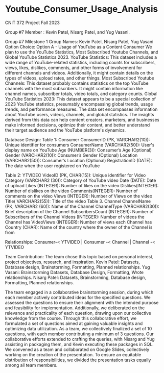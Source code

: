 # Youtube_Consumer_Usage_Analysis
CNIT 372 Project Fall 2023

Group #7 Member : Kevin Patel, Nisarg Patel, and Yug Vasani.

Group #7 Milestone 1
Group Names: Kevin Patel, Nisarg Patel, Yug Vasani
Option Choice: Option A - Usage of YouTube as a Content Consumer
We plan to use the YouTube Statistics, Most Subscribed Youtube Channels, and Global YouTube Statistics 2023.
YouTube Statistics: This dataset includes a wide range of YouTube-related statistics, including counts for subscribers, views, likes, dislikes, comments, and other forms of involvement for different channels and videos. Additionally, it might contain details on the types of videos, upload rates, and other things.
Most Subscribed Youtube Channels: This dataset probably contains statistics on the top YouTube channels with the most subscribers. It might contain information like channel names, subscriber totals, video totals, and category counts.
Global YouTube Statistics 2023: This dataset appears to be a special collection of 2023 YouTube statistics, presumably encompassing global trends, usage trends, and performance measures.
The data set encompasses information about YouTube users, videos, channels, and global statistics. The insights derived from this data can help content creators, marketers, and businesses make informed decisions, optimize their content, and better understand their target audience and the YouTube platform's dynamics.


Database Design:
Table 1: Consumer
ConsumerID (PK, VARCHAR2(10)): Unique identifier for consumers
ConsumerName (VARCHAR2(50)): User's display name on YouTube
Age (NUMBER(3)): Consumer’s Age (Optional)
Gender (VARCHAR2(10)): Consumer’s Gender (Optional)
Location (VARCHAR2(50)): Consumer’s Location (Optional)
RegistrationID (DATE): The date when the user registered on YouTube

Table 2: YTVIDEO
VideoID (PK, CHAR(15)): Unique identifier for Video
Category (VARCHAR2 (30)): Category of YouTube video
Date (DATE): Date of upload
Likes (INTEGER): Number of likes on the video
Dislikes(INTEGER): Number of dislikes on the video
Comments(INTEGER): Number of comments on the video
Views (INTEGER): Number of Views on the video
Title( VARCHAR2(55)): Title of the video
Table 3. Channel 
ChannelName (PK, VARCHAR2 (60)): Name of the Channel
ChannelType (VARCHAR2(30)): Brief description of the Channel
SubscribersCount (INTEGER): Number of Subscribers of the Channel
Videos (INTEGER): Number of videos the Channel has
VideoViews (INTEGER): Number of views each Channel has
Country (CHAR): Name of the country where the owner of the Channel is from

Relationships: Consumer-< YTVIDEO | Consumer -< Channel | Channel -< YTVIDEO



Team Contribution:
The team chose this topic based on personal interest, project objectives, research, and inspiration.
Kevin Patel: Datasets, Database design, Brainstorming, Formatting, Planned relationships.
Yug Vasani: Brainstorming Datasets, Database Design, Formatting, Wrote relationships.
Nisarg Patel: Datasets, Brainstorming, Database design, Formatting, Planned relationships.

The team engaged in a collaborative brainstorming session, during which each member actively contributed ideas for the specified questions. We assessed the questions to ensure their alignment with the intended purpose and feasibility for implementation. Additionally, we deliberated on the relevance and practicality of each question, drawing upon our collective knowledge from the course. Through this collaborative effort, we formulated a set of questions aimed at gaining valuable insights and optimizing data utilization. As a team, we collectively finalized a set of 10 questions, with each member contributing a minimum of 3 questions. Our collaborative efforts extended to crafting the queries, with Nisarg and Yug assisting in packaging them, and Kevin executing these packages in SQL. We convened as a team and collaborated on Google Slides, collectively working on the creation of the presentation. To ensure an equitable distribution of responsibilities, we divided the presentation tasks equally among all team members.
